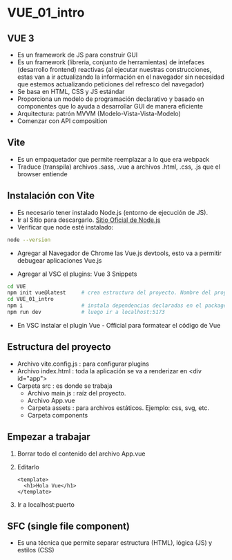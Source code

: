 # VUE_01_intro

## VUE 3

* Es un framework de JS para construir GUI
* Es un framework (libreria, conjunto de herramientas) de intefaces (desarrollo frontend) reactivas (al ejecutar nuestras construcciones, estas van a ir actualizando la información en el navegador sin necesidad que estemos actualizando peticiones del refresco del navegador)
* Se basa en HTML, CSS y JS estándar
* Proporciona un modelo de programación declarativo y basado en componentes que lo ayuda a desarrollar GUI de manera eficiente
* Arquitectura: patrón MVVM (Modelo-Vista-Vista-Modelo)
* Comenzar con API composition

## Vite

* Es un empaquetador que permite reemplazar a lo que era webpack
* Traduce (transpila) archivos .sass, .vue a archivos .html, .css, .js que el browser entiende

## Instalación con Vite

* Es necesario tener instalado Node.js (entorno de ejecución de JS).
* Ir al Sitio para descargarlo. [Sitio Oficial de Node.js](https://nodejs.org/en)
* Verificar que node esté instalado:

```sh
node --version
```

* Agregar al Navegador de Chrome las Vue.js devtools, esto va a permitir debugear aplicaciones Vue.js

* Agregar al VSC el plugins: Vue 3 Snippets

```sh
cd VUE
npm init vue@latest     # crea estructura del proyecto. Nombre del proyecto y el resto de las preguntas "No"
cd VUE_01_intro
npm i                   # instala dependencias declaradas en el package.json: vue  y devDependencies: @vitejs/plugin-vue y vite 
npm run dev             # luego ir a localhost:5173
```

* En VSC instalar el plugin Vue - Official para formatear el código de Vue

## Estructura del proyecto

* Archivo vite.config.js : para configurar plugins
* Archivo index.html : toda la aplicación se va a renderizar en \<div id="app"></div>
* Carpeta src : es donde se trabaja
  * Archivo main.js : raíz del proyecto.
  * Archivo App.vue
  * Carpeta assets : para archivos estáticos. Ejemplo: css, svg, etc.
  * Carpeta components

## Empezar a trabajar

1. Borrar todo el contenido del archivo App.vue
2. Editarlo

    ```vue
    <template>
      <h1>Hola Vue</h1>
    </template>
    ```

3. Ir a localhost:puerto

## SFC (single file component)

* Es una técnica que permite separar estructura (HTML), lógica (JS) y estilos (CSS)
